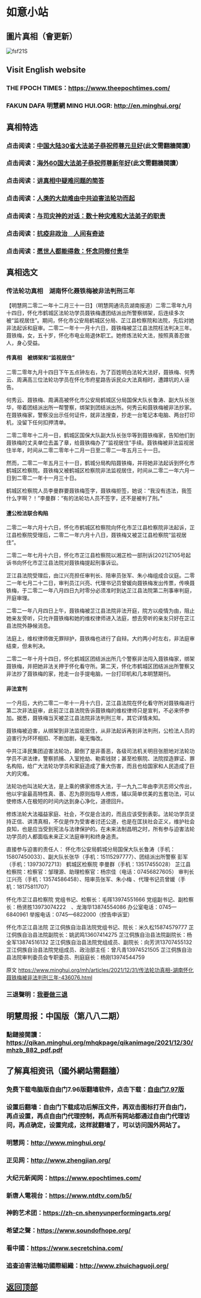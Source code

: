 # 如意小站

## 圖片真相（會更新）

![fsf21S](https://user-images.githubusercontent.com/79625284/147815626-a36ea4d9-3398-4814-b429-cfed5ff84d8f.jpg)

## Visit English website

### THE FPOCH TIMES：https://www.theepochtimes.com/

### FAKUN DAFA 明慧網 MING HUI.OGR: http://en.minghui.org/

## 真相特选

### 点击阅读：[中国大陆30省大法弟子恭祝师尊元旦好](https://greetings.minghui.org/mh/articles/2021/12/31/%E4%B8%AD%E5%9B%BD%E5%A4%A7%E9%99%8630%E7%9C%81%E5%A4%A7%E6%B3%95%E5%BC%9F%E5%AD%90%E6%81%AD%E7%A5%9D%E5%B8%88%E5%B0%8A%E5%85%83%E6%97%A6%E5%A5%BD-436087.html)(此文需翻牆閱讀）

### 点击阅读：[海外60国大法弟子恭祝师尊新年好](https://greetings.minghui.org/mh/articles/2022/1/1/%E6%B5%B7%E5%A4%9660%E5%9B%BD%E5%A4%A7%E6%B3%95%E5%BC%9F%E5%AD%90%E6%81%AD%E7%A5%9D%E5%B8%88%E5%B0%8A%E6%96%B0%E5%B9%B4%E5%A5%BD-435930.html)(此文需翻牆閱讀）

### 点击阅读：[讲真相中疑难问题的简答](https://github.com/pinhe91/jcxw3/tree/main)

### 点击阅读：[人类的大劫难由中共迫害法轮功而起](https://github.com/pinhe91/jcxw4/tree/main) 

### 点击阅读：[与司灾神的对话：数十种灾难和大法弟子的职责](https://github.com/pinhe91/jcxw1/tree/main) 

### 点击阅读：[抗疫非政治　人间有奇迹](https://github.com/pinhe91/jcxw2/tree/main) 

### 点击阅读：[愿世人都能得救：怀念同修付贵华](https://github.com/pinhe91/jcxw5/tree/main)

## 真相选文

### 传法轮功真相　湖南怀化聂铁梅被非法判刑三年

【明慧网二零二一年十二月三十一日】（明慧网通讯员湖南报道）二零二零年九月十四日，怀化市鹤城区法轮功学员聂铁梅遭团结派出所警察绑架，后连续多次被“监视居住”。期间，怀化市公安局鹤城区分局、芷江县检察院和法院，先后对她非法起诉和庭审。二零二一年十一月十六日，聂铁梅被芷江县法院枉法判决三年。
聂铁梅，女，五十岁，怀化市电业局退休职工。她修炼法轮大法，按照真善忍做人，身心受益。

#### 传真相　被绑架和“监视居住”

二零二零年九月十四日下午五点钟左右，为了百姓明白法轮大法好，聂铁梅、何秀云、周满高三位法轮功学员在怀化市府星路告诉民众大法真相时，遭蹲坑的人诬告。

何秀云、聂铁梅、周满高被怀化市公安局鹤城区分局国保大队长鲁涛、副大队长张华，带着团结派出所一帮警察，绑架到团结派出所。何秀云和聂铁梅被非法抄家。在聂铁梅家，警察没出示任何证件，就非法搜查，抄走一台笔记本电脑、两台打印机，没留下任何扣押清单。

二零二零年十二月一日，鹤城区国保大队副大队长张华等到聂铁梅家，告知他们到聂铁梅的丈夫单位去盖了章，给聂铁梅办了“监视居住”手续。聂铁梅被非法监视居住半年，时间从二零二零年十二月一日至二零二一年五月三十一日。

然而，二零二一年五月三十一日，鹤城分局构陷聂铁梅，并将她非法起诉到怀化市鹤城区检察院。聂铁梅又被鹤城区检察院非法监视居住，时间从二零二一年六月一日到二零二一年十一月三十日。

鹤城区检察院人员李曼群要聂铁梅签字，聂铁梅拒签，她说：“我没有违法，我签什么字啊？！”李曼群：“有的法轮功人员不签字，还不是被判了刑。”

#### 遭公检法联合构陷

二零二一年六月十六日，怀化市鹤城区检察院向怀化市芷江县检察院非法起诉，芷江县检察院受理后，二零二一年六月十八日，聂铁梅又被芷江县检察院“监视居住”。

二零二一年七月十六日，怀化市芷江县检察院以湘芷检一部刑诉[2021]Z105号起诉书向怀化市芷江县法院对聂铁梅提起刑事诉讼。

芷江县法院受理后，由江兴亮担任审判长、陪审员张军、朱小梅组成合议庭。二零二一年七月二十二日，审判员江兴亮、代理书记员曾媛向聂铁梅发出传票，传唤聂铁梅，于二零二一年八月四日九时零分必须准时到达芷江县法院第二刑事审判庭，开庭审理。

二零二一年八月四日上午，聂铁梅被芷江县法院非法开庭，院方以疫情为由，阻止她亲友旁听，只允许聂铁梅和她的维权律师进入法庭，想去旁听的亲友只好在芷江县法院外静候消息。

法庭上，维权律师做无罪辩护，聂铁梅也进行了自辩。大约两小时左右，非法庭审结束，但未判决。

二零二一年十月十四日，怀化鹤城区团结派出所几个警察非法闯入聂铁梅家，绑架聂铁梅，并把她非法关押于怀化看守所。第二天，怀化市鹤城区团结派出所警察又非法抄了聂铁梅的家，抢走一台手提电脑，一台打印机和几本眀慧期刊。

#### 非法宣判

一个月后，大约二零二一年十一月十六日，芷江县法院在怀化看守所对聂铁梅进行第二次非法庭审，此前芷江县法院告诉聂铁梅的维权律师只是宣判，不必来怀参加。据悉，聂铁梅当天被芷江县法院非法判刑三年，其它详情未知。

聂铁梅被迫害，从绑架到非法监视居住，从非法起诉再到非法判刑，公检法人员的迫害行为环环相扣、不断加剧，毫无悔改。

中共江泽民集团迫害法轮功，颠倒了是非善恶，各级司法机关明目张胆地对法轮功学员不讲法律，警察抓捕、入室抢劫、勒索钱财；甚至检察院、法院捏造罪证、罪名构陷，给广大法轮功学员和家庭造成了重大伤害，而且也给国家和人民造成了巨大的灾难。

法轮功也叫法轮大法，是上乘的佛家修炼大法，于一九九二年由李洪志师父传出，他以宇宙最高特性真、善、忍为原则指导人修炼，辅以简单优美的五套功法，可以使修炼人在极短的时间内达到身心净化，道德回升。

修炼法轮大法福益家庭、社会，不仅是合法的，而且应该受到表彰。法轮功学员坚持正信、讲清真相，不仅是作为受害者讨还公道，也是在匡扶社会正义，维护社会良知，也是应当受到宪法与法律保护的。在未来法制昌明之时，所有参与迫害法轮功学员的人都面临未来正义法庭审判和终身追责。


直接参与迫害的责任人：
怀化市公安局鹤城分局国保大队长鲁涛（手机：15807450033）、副大队长张华（手机：15115297777）、团结派出所警察 彭军（手机：13973072713）
鹤城区检察院 李曼群（手机：13517455028）
芷江县检察院：检察官：邹理源、助理检察官：杨宗佳（电话：07456827605）
审判长江兴亮（手机：13574586458）、陪审员张军、朱小梅 、代理书记员曾媛（手机：18175811707）

怀化市芷江县检察院
党组书记、检察长：毛晖13974551666
党组副书记、副检察长：杨贤胜13973074222　、龙海华13874554086
办公室电话：0745—6840961
举报电话：0745—6822000（控告申诉室）

怀化市芷江县法院
芷江侗族自治县法院党组书记、院长：米久松15874579777
芷江侗族自治县法院副院长：姚武鸣13607414275
芷江侗族自治县法院副院长：杨全军13874516132
芷江侗族自治县法院党组成员、副院长：向芳洪13707455132
芷江侗族自治县法院党组成员、政治部主任：曾凡青13974521505
芷江侗族自治县法院审判委员会专职委员、刑庭庭长：杨刚13974544759

原文 https://www.minghui.org/mh/articles/2021/12/31/传法轮功真相-湖南怀化聂铁梅被非法判刑三年-436076.html

### 三退聲明：[我要做三退](https://tuidang.epochtimes.com/)

## 明慧周报：中国版（第八八二期）

### 點鏈接閱讀：https://qikan.minghui.org/mhqkpage/qikanimage/2021/12/30/mhzb_882_pdf.pdf

## 了解真相资讯（國外網站需翻牆）

### 免费下载电脑版自由门7.96版翻墙软件，点击下载：[自由门7.97版](https://github.com/pinhe91/tuiguang/files/6839679/fg797r.zip)

### 设置后翻墙：自由门下载成功后解压文件，再双击图标打开自由门，再点设置，再点自由门代理控制，再点所有网站都通过自由门代理访问，再点确定，设置完成，这样就翻墙了，可以访问国外网站了。

### 明慧网：http://www.minghui.org/

### 正见网：http://www.zhengjian.org/

### 大纪元新闻网：https://www.epochtimes.com/

### 新唐人電視台：https://www.ntdtv.com/b5/

### 神韵艺术团：https://zh-cn.shenyunperformingarts.org/

### 希望之聲：https://www.soundofhope.org/

### 看中國：https://www.secretchina.com/

### 追查迫害法輪功國際組織：http://www.zhuichaguoji.org/

## [返回顶部](https://git.io/Js3EY)
